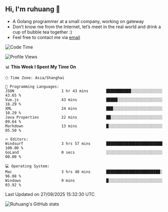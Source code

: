 ## Hi, I'm ruhuang 👋

- A Golang programmer at a small company, working on gateway
- Don’t know me from the Internet, let’s meet in the real world and drink a cup of bubble tea together :)
- Feel free to contact me via [email](mailto:ruhuang2001@gmail.com)
<!--START_SECTION:waka-->
![Code Time](http://img.shields.io/badge/Code%20Time-947%20hrs%2017%20mins-blue)

![Profile Views](http://img.shields.io/badge/Profile%20Views-1-blue)

📊 **This Week I Spent My Time On** 

```text
🕑︎ Time Zone: Asia/Shanghai

💬 Programming Languages: 
JSON                     1 hr 43 mins        ███████████░░░░░░░░░░░░░░   43.65 % 
Vue.js                   43 mins             █████░░░░░░░░░░░░░░░░░░░░   18.29 % 
XML                      24 mins             ███░░░░░░░░░░░░░░░░░░░░░░   10.29 % 
Java Properties          22 mins             ██░░░░░░░░░░░░░░░░░░░░░░░   09.64 % 
Markdown                 13 mins             █░░░░░░░░░░░░░░░░░░░░░░░░   05.50 % 

🔥 Editors: 
Windsurf                 3 hrs 57 mins       █████████████████████████   100.00 % 
GoLand                   0 secs              ░░░░░░░░░░░░░░░░░░░░░░░░░   00.00 % 

💻 Operating System: 
Mac                      3 hrs 48 mins       ████████████████████████░   96.08 % 
Windows                  9 mins              █░░░░░░░░░░░░░░░░░░░░░░░░   03.92 % 
```


 Last Updated on 27/09/2025 15:32:30 UTC
<!--END_SECTION:waka-->

![Ruhuang's GitHub stats](https://github-readme-stats.vercel.app/api?username=ruhuang2001&count_private=true&hide_title=true&show_icons=true&theme=vue)

